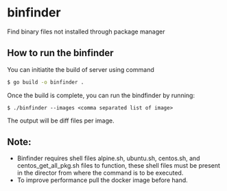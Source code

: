 # binfinder
Find binary files not installed through package manager

## How to run the binfinder
You can initiatite the build of server using command
```bash
$ go build -o binfinder .
```
Once the build is complete, you can run the bindfinder by running:
```
$ ./binfinder --images <comma separated list of image>
```
The output will be diff files per image.

## Note:
* Binfinder requires shell files alpine.sh, ubuntu.sh, centos.sh, and centos_get_all_pkg.sh files to function, these shell files
must be present in the director from where the command is to be executed.
* To improve performance pull the docker image before hand.